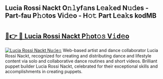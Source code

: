 ## Lucia Rossi Nackt O𝚗𝚕yf𝚊ns L𝚎a𝚔ed N𝚞𝚍es - Part-fau P𝚑𝚘tos Vi𝚍𝚎o - H𝚘𝚝 Part L𝚎a𝚔s kodMB

# <h2><a href="http://kfa1a2i.oniu.top/?m=Lucia+Rossi+Nackt">🔗👉 🔴 Lucia Rossi Nackt P𝚑ot𝚘𝚜 V𝚒d𝚎o</a></h2>

[![Lucia Rossi Nackt Nu𝚍e𝚜](https://i.imgur.com/0qMVB7G.gif)](http://kfa1a2i.oniu.top/?m=Lucia+Rossi+Nackt)
Web-based artist and dance collaborator Lucia Rossi Nackt, recognized for creating and distributing dance and lifestyle content via solo and collaborative dance routines and short videos. Brilliant puppet builder Lucia Rossi Nackt, celebrated for their exceptional skills and accomplishments in creating puppets.  
